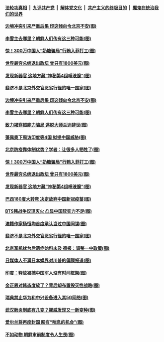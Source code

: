 

####  [法轮功真相](../../../../basic/blob/master/README.md?t=10231631) &nbsp;|&nbsp; [九评共产党](../../../../9ping.md/blob/master/README.md?t=10231631) &nbsp;|&nbsp; [解体党文化](../../../../jtdwh.md/blob/master/README.md?t=10231631)  &nbsp;|&nbsp; [共产主义的终极目的](../../../../gczydzjmd.md/blob/master/README.md?t=10231631) &nbsp;|&nbsp; [魔鬼在统治我们的世界](../../../../mgztzwmdsj.md/blob/master/README.md?t=10231631) 

#### [边境冲突引来严重后果 印这倾向令北京不安(图)](../pages/p9/950041.md?t=10231631) 

#### [李雪主去哪里？朝鲜人们传有这三种可能(图)](../pages/p9/950049.md?t=10231631) 

#### [惊！300万中国人“奶糖骗局”行贿入菲打工(图)](../pages/p9/949937.md?t=10231631) 

#### [世界最穷总统退出政坛 曾只有1800美元(图)](../pages/p9/949997.md?t=10231631) 

#### [发现新器官 这地方藏“神秘第4组唾液腺”(图)](../pages/p9/949931.md?t=10231631) 

#### [斐济不是北京外交官恶劣行径的唯一国家(图)](../pages/p9/949918.md?t=10231631) 

#### [边境冲突引来严重后果 印这倾向令北京不安(图)](../pages/p9/950041.md?t=10231631) 

#### [李雪主去哪里？朝鲜人们传有这三种可能(图)](../pages/p9/950049.md?t=10231631) 

#### [致力揭穿超能力骗局 逃脱大师兰迪辞世(图)](../pages/p9/950099.md?t=10231631) 

#### [蓬佩奥下周访印度等4国 拟提中国威胁(图)](../pages/p9/950098.md?t=10231631) 

#### [北京防疫靠体制优势？学者：让很多人牺牲了(图)](../pages/p9/950026.md?t=10231631) 

#### [惊！300万中国人“奶糖骗局”行贿入菲打工(图)](../pages/p9/949937.md?t=10231631) 

#### [世界最穷总统退出政坛 曾只有1800美元(图)](../pages/p9/949997.md?t=10231631) 

#### [发现新器官 这地方藏“神秘第4组唾液腺”(图)](../pages/p9/949931.md?t=10231631) 

#### [巴西180度大转弯 决定放弃中国新冠疫苗(图)](../pages/p9/949992.md?t=10231631) 

#### [BTS韩战争议迅灭火 凸显中国软实力不足(图)](../pages/p9/949950.md?t=10231631) 

#### [澳籍作家杨恒均首度承认当过中国间谍(图)](../pages/p9/949949.md?t=10231631) 

#### [斐济不是北京外交官恶劣行径的唯一国家(图)](../pages/p9/949918.md?t=10231631) 

#### [北京军机扰台后遗症始料未及 德报：调整一中政策(图)](../pages/p9/949826.md?t=10231631) 

#### [日媒体人不满日本媒界对川普的偏颇报道(图)](../pages/p9/949845.md?t=10231631) 

#### [印度：释放被捕中国军人没有时间框架(图)](../pages/p9/949885.md?t=10231631) 

#### [金正恩对韩态度软了？背后却布置毁灭性战略(图)](../pages/p9/949833.md?t=10231631) 

#### [瑞典禁止华为和中兴设备进入其5G网络(图)](../pages/p9/949883.md?t=10231631) 

#### [武汉肺炎到底有几变？挪威发现又一新变种(图)](../pages/p9/949866.md?t=10231631) 

#### [爱尔兰将再度封国 盼有“喘息的机会”(图)](../pages/p9/949832.md?t=10231631) 

#### [不如动物 朝鲜审前制度令人生畏(图)](../pages/p9/949715.md?t=10231631) 

